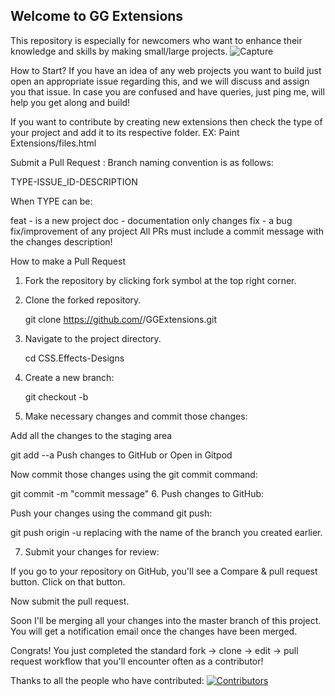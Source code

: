 ## Welcome to GG Extensions
This repository is especially for newcomers who want to enhance their knowledge and skills by making small/large projects.
![Capture](https://github.com/WeBeginners-Community/GGExtensions/assets/72568715/f9fe12dd-d091-4999-8775-e034f4a81034)


How to Start?
If you have an idea of any web projects you want to build just open an appropriate issue regarding this, and we will discuss and assign you that issue. In case you are confused and have queries, just ping me, will help you get along and build!

If you want to contribute by creating new extensions then check the type of your project and add it to its respective folder.
EX: Paint Extensions/files.html

Submit a Pull Request :
Branch naming convention is as follows:

TYPE-ISSUE_ID-DESCRIPTION

When TYPE can be:

feat - is a new project
doc - documentation only changes
fix - a bug fix/improvement of any project
All PRs must include a commit message with the changes description!

How to make a Pull Request
1. Fork the repository by clicking fork symbol at the top right corner.

2. Clone the forked repository.

   git clone https://github.com/<your-github-id>/GGExtensions.git
3. Navigate to the project directory.

   cd CSS.Effects-Designs
4. Create a new branch:

   git checkout -b <Add your branch name>
5. Make necessary changes and commit those changes:

Add all the changes to the staging area

git add --a
Push changes to GitHub
or Open in Gitpod

Now commit those changes using the git commit command:

git commit -m "commit message"
6. Push changes to GitHub:

Push your changes using the command git push:

git push origin -u <add-your-branch-name>
replacing <add-your-branch-name> with the name of the branch you created earlier.

7. Submit your changes for review:

If you go to your repository on GitHub, you'll see a Compare & pull request button. Click on that button.

Now submit the pull request.

Soon I'll be merging all your changes into the master branch of this project. You will get a notification email once the changes have been merged.

Congrats! You just completed the standard fork -> clone -> edit -> pull request workflow that you'll encounter often as a contributor!

Thanks to all the people who have contributed: 
[![Contributors](https://contrib.rocks/image?repo=WeBeginners-Community/GGExtensions)](https://github.com/WeBeginners-Community/GGExtensions/graphs/contributors)

